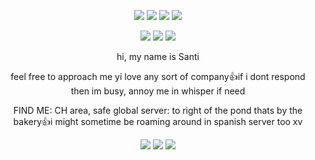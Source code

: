 <p align="center">
<img src="https://github.com/user-attachments/assets/3947814d-cf01-4793-9121-f3280a9afe00">
<img src="https://github.com/user-attachments/assets/03026407-827a-4bdc-9b3f-eae72cda842d">
<img src="https://github.com/user-attachments/assets/ee80a16c-8f7d-40d3-bec9-4b67d455edd2">
<img src="https://github.com/user-attachments/assets/79510f3c-ce26-41f7-930c-694c2b6de668">
</p>

<p align="center">
<img src="https://github.com/user-attachments/assets/cc87f649-9b00-4a23-be11-16631c414fe9">
<img src="https://github.com/user-attachments/assets/43d94d2d-1295-4d9e-bae6-0726f7124ab1">
<img src="https://github.com/user-attachments/assets/3faa3a57-c98d-4993-8b5a-5b09f6931827">
</p>

<p align="center">
hi, my name is Santi
</p>

<p align="center">
feel free to approach me yi love any sort of company👍if i dont respond then im busy, annoy me in whisper if need
</p>

<p align="center">
FIND ME: CH area, safe global server: to right of the pond thats by the bakery👍i might sometime be roaming around in spanish server too xv
</p>

<p align="center">
<img src="https://github.com/user-attachments/assets/e3c5b1da-a7b1-4f52-9934-36cc6742b3ca">
<img src="https://github.com/user-attachments/assets/4e739681-9c2c-40d3-b0a2-274d20660155">
<img src="https://github.com/user-attachments/assets/7ed5baee-d774-4887-8404-72ad6be329f6">
</p>
